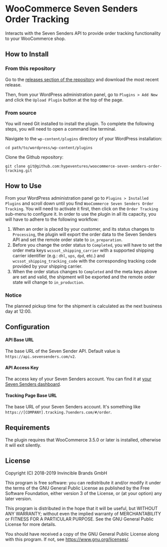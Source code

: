 # WooCommerce Seven Senders Order Tracking
Interacts with the Seven Senders API to provide order tracking functionality to your WooCommerce shop.

## How to Install
### From this repository
Go to the [releases section of the repository](https://github.com/hypeventures/woocommerce-seven-senders-order-tracking/releases) and download the most recent release.

Then, from your WordPress administration panel, go to `Plugins > Add New` and click the `Upload Plugin` button at the top of the page.

### From source
You will need Git installed to install the plugin. To complete the following steps, you will need to open a command line terminal.

Navigate to the `wp-content/plugins` directory of your WordPress installation:

`cd path/to/wordpress/wp-content/plugins`

Clone the Github repository:

`git clone git@github.com:hypeventures/woocommerce-seven-senders-order-tracking.git`

## How to Use
From your WordPress administration panel go to `Plugins > Installed Plugins` and scroll down until you find `WooCommerce Seven Senders Order Tracking`. You will need to activate it first, then click on the `Order Tracking` sub-menu to configure it. In order to use the plugin in all its capacity, you will have to adhere to the following workflow:

1. When an order is placed by your customer, and its status changes to `Processing`, the plugin will export the order data to the Seven Senders API and set the remote order state to `in_preparation`.
2. Before you change the order status to `Completed`, you will have to set the order meta keys `wcssot_shipping_carrier` with a supported shipping carrier identifier (e.g.: `dhl`, `ups`, `dpd`, etc.) and `wcssot_shipping_tracking_code` with the corresponding tracking code provided by your shipping carrier.
3. When the order status changes to `Completed` and the meta keys above are set and valid, the shipment will be exported and the remote order state will change to `in_production`.

### Notice
The planned pickup time for the shipment is calculated as the next business day at 12:00.

## Configuration
#### API Base URL
The base URL of the Seven Sender API. Default value is `https://api.sevensenders.com/v2`.

#### API Access Key
The access key of your Seven Senders account. You can find it at [your Seven Senders dashboard](https://sendwise.sevensenders.com/settings/shop/integrations).

#### Tracking Page Base URL
The base URL of your Seven Senders account. It's something like `https://[COMPANY].tracking.7senders.com/#/order`.

## Requirements
The plugin requires that WooCommerce 3.5.0 or later is installed, otherwise it will exit silently.

## License
Copyright (C) 2018-2019 Invincible Brands GmbH

This program is free software: you can redistribute it and/or modify
it under the terms of the GNU General Public License as published by
the Free Software Foundation, either version 3 of the License, or
(at your option) any later version.

This program is distributed in the hope that it will be useful,
but WITHOUT ANY WARRANTY; without even the implied warranty of
MERCHANTABILITY or FITNESS FOR A PARTICULAR PURPOSE.  See the
GNU General Public License for more details.

You should have received a copy of the GNU General Public License
along with this program.  If not, see <https://www.gnu.org/licenses/>.